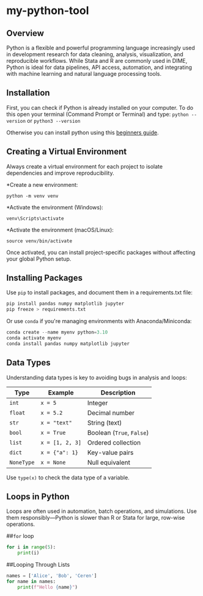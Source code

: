 # my-python-tool
## Overview

Python is a flexible and powerful programming language increasingly used in development research for data cleaning, analysis, visualization, and reproducible workflows. While Stata and R are commonly used in DIME, Python is ideal for data pipelines, API access, automation, and integrating with machine learning and natural language processing tools.

## Installation

First, you can check if Python is already installed on your computer. To do this open your terminal (Command Prompt or Terminal) and type:
 <code>python --version</code>
or 
 <code>python3 --version</code>

Otherwise you can install python using this [beginners guide](https://wiki.python.org/moin/BeginnersGuide/Download/).

## Creating a Virtual Environment

Always create a virtual environment for each project to isolate dependencies and improve reproducibility.

*Create a new environment:

<code>python -m venv venv</code>

*Activate the environment (Windows):

<code>venv\Scripts\activate</code>

*Activate the environment (macOS/Linux):

<code>source venv/bin/activate</code>

Once activated, you can install project-specific packages without affecting your global Python setup.


## Installing Packages

Use <code>pip</code> to install packages, and document them in a requirements.txt file:

```python
pip install pandas numpy matplotlib jupyter
pip freeze > requirements.txt
```

 
Or use <code>conda</code> if you're managing environments with Anaconda/Miniconda:

```python
conda create --name myenv python=3.10
conda activate myenv
conda install pandas numpy matplotlib jupyter
```


## Data Types

Understanding data types is key to avoiding bugs in analysis and loops:

| Type       | Example         | Description               |
| ---------- | --------------- | ------------------------- |
| `int`      | `x = 5`         | Integer                   |
| `float`    | `x = 5.2`       | Decimal number            |
| `str`      | `x = "text"`    | String (text)             |
| `bool`     | `x = True`      | Boolean (`True`, `False`) |
| `list`     | `x = [1, 2, 3]` | Ordered collection        |
| `dict`     | `x = {"a": 1}`  | Key-value pairs           |
| `NoneType` | `x = None`      | Null equivalent           |

Use `type(x)` to check the data type of a variable.

## Loops in Python

Loops are often used in automation, batch operations, and simulations. Use them responsibly—Python is slower than R or Stata for large, row-wise operations.

##<code>for</code> loop
```python
for i in range(5):
    print(i)
```
##Looping Through Lists 
```python
names = ['Alice', 'Bob', 'Ceren']
for name in names:
    print(f"Hello {name}")
```
